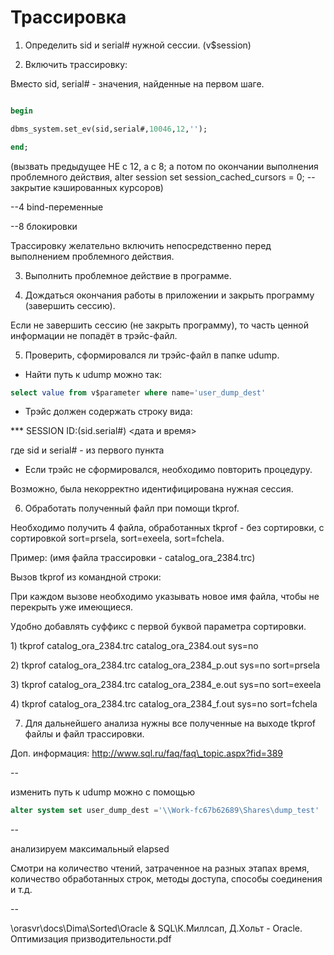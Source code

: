 # Трассировка



1. Определить sid и serial\# нужной сессии. \(v$session\)

2. Включить трассировку: 

Вместо sid, serial\# - значения, найденные на первом шаге.

```sql
begin 
dbms_system.set_ev(sid,serial#,10046,12,''); 
end;
```

\(вызвать предыдущее НЕ с 12, а с 8; а потом по окончании выполнения проблемного действия,   alter session set session\_cached\_cursors = 0;  -- закрытие кэшированных курсоров\)

--4 bind-переменные

--8 блокировки

Трассировку желательно включить непосредственно перед выполнением проблемного действия.

3. Выполнить проблемное действие в программе.

4. Дождаться окончания работы в приложении и закрыть программу \(завершить сессию\).

Если не завершить сессию \(не закрыть программу\), то часть ценной информации не попадёт в трэйс-файл.

5. Проверить, сформировался ли трэйс-файл в папке udump.

- Найти путь к udump можно так:

```sql
select value from v$parameter where name='user_dump_dest'
```

- Трэйс должен содержать строку вида:

\*\*\* SESSION ID:\(sid.serial\#\)  &lt;дата и время&gt;

где sid и serial\# - из первого пункта

- Если трэйс не сформировался, необходимо повторить процедуру.

Возможно, была некорректно идентифицирована нужная сессия.

6. Обработать полученный файл при помощи tkprof.

Необходимо получить 4 файла, обработанных tkprof - без сортировки, с сортировкой sort=prsela, sort=exeela, sort=fchela.

Пример: \(имя файла трассировки - catalog\_ora\_2384.trc\)

Вызов tkprof из командной строки:

При каждом вызове необходимо указывать новое имя файла, чтобы не перекрыть уже имеющиеся.

Удобно добавлять суффикс с первой буквой параметра сортировки.

1\) tkprof catalog\_ora\_2384.trc catalog\_ora\_2384.out sys=no

2\) tkprof catalog\_ora\_2384.trc catalog\_ora\_2384\_p.out sys=no sort=prsela

3\) tkprof catalog\_ora\_2384.trc catalog\_ora\_2384\_e.out sys=no sort=exeela

4\) tkprof catalog\_ora\_2384.trc catalog\_ora\_2384\_f.out sys=no sort=fchela

7. Для дальнейшего анализа нужны все полученные на выходе tkprof файлы и файл трассировки.

Доп. информация: http://www.sql.ru/faq/faq\_topic.aspx?fid=389

--

изменить путь к udump можно с помощью

```sql
alter system set user_dump_dest ='\\Work-fc67b62689\Shares\dump_test'
```

--

анализируем максимальный elapsed

Смотри на количество чтений, затраченное на разных этапах время, количество обработанных строк, методы доступа, способы соединения и т.д.

--

\\orasvr\docs\Dima\Sorted\Oracle & SQL\К.Миллсап, Д.Хольт - Oracle. Оптимизация призводительности.pdf

